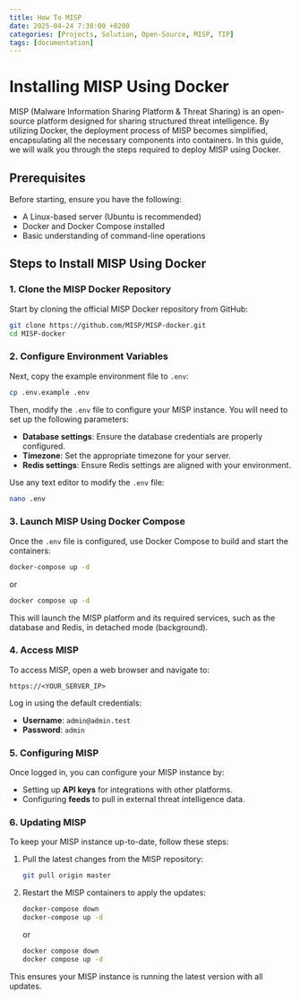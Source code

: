 ```yaml
---
title: How To MISP
date: 2025-04-24 7:30:00 +0200
categories: [Projects, Solution, Open-Source, MISP, TIP]
tags: [documentation]
---
```



# Installing MISP Using Docker

MISP (Malware Information Sharing Platform & Threat Sharing) is an open-source platform designed for sharing structured threat intelligence. By utilizing Docker, the deployment process of MISP becomes simplified, encapsulating all the necessary components into containers. In this guide, we will walk you through the steps required to deploy MISP using Docker.

## Prerequisites

Before starting, ensure you have the following:

- A Linux-based server (Ubuntu is recommended)
- Docker and Docker Compose installed
- Basic understanding of command-line operations

## Steps to Install MISP Using Docker

### 1. Clone the MISP Docker Repository

Start by cloning the official MISP Docker repository from GitHub:

```bash
git clone https://github.com/MISP/MISP-docker.git
cd MISP-docker
```

### 2. Configure Environment Variables

Next, copy the example environment file to `.env`:

```bash
cp .env.example .env
```

Then, modify the `.env` file to configure your MISP instance. You will need to set up the following parameters:

- **Database settings**: Ensure the database credentials are properly configured.
- **Timezone**: Set the appropriate timezone for your server.
- **Redis settings**: Ensure Redis settings are aligned with your environment.

Use any text editor to modify the `.env` file:

```bash
nano .env
```

### 3. Launch MISP Using Docker Compose

Once the `.env` file is configured, use Docker Compose to build and start the containers:

```bash
docker-compose up -d
```

or

```bash
docker compose up -d
```

This will launch the MISP platform and its required services, such as the database and Redis, in detached mode (background).

### 4. Access MISP

To access MISP, open a web browser and navigate to:

```http
https://<YOUR_SERVER_IP>
```

Log in using the default credentials:

- **Username**: `admin@admin.test`
- **Password**: `admin`

### 5. Configuring MISP

Once logged in, you can configure your MISP instance by:

- Setting up **API keys** for integrations with other platforms.
- Configuring **feeds** to pull in external threat intelligence data.

### 6. Updating MISP

To keep your MISP instance up-to-date, follow these steps:

1. Pull the latest changes from the MISP repository:

    ```bash
    git pull origin master
    ```

2. Restart the MISP containers to apply the updates:

    ```bash
    docker-compose down
    docker-compose up -d
    ```

    or

    ```bash
    docker compose down
    docker compose up -d
    ```

This ensures your MISP instance is running the latest version with all updates.
